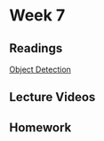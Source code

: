 # Week 7

## Readings
[Object Detection](https://lilianweng.github.io/lil-log/2017/10/29/object-recognition-for-dummies-part-1.html)
## Lecture Videos

## Homework